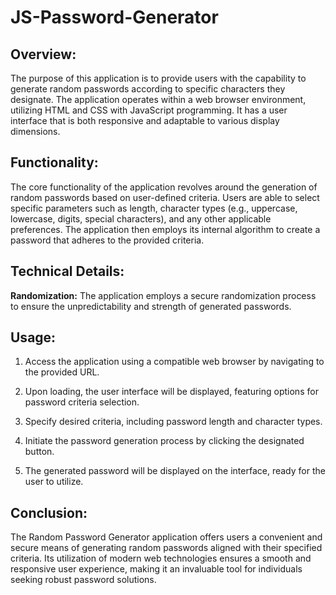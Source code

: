 # JS-Password-Generator

## Overview:
The purpose of this application is to provide users with the capability to generate random passwords according to specific characters they designate. The application operates within a web browser environment, utilizing HTML and CSS with JavaScript programming. It has a user interface that is both responsive and adaptable to various display dimensions.

## Functionality:
The core functionality of the application revolves around the generation of random passwords based on user-defined criteria. Users are able to select specific parameters such as length, character types (e.g., uppercase, lowercase, digits, special characters), and any other applicable preferences. The application then employs its internal algorithm to create a password that adheres to the provided criteria.

## Technical Details:
**Randomization:** The application employs a secure randomization process to ensure the unpredictability and strength of generated passwords.



## Usage:
1. Access the application using a compatible web browser by navigating to the provided URL.

2. Upon loading, the user interface will be displayed, featuring options for password criteria selection.

3. Specify desired criteria, including password length and character types.

4. Initiate the password generation process by clicking the designated button.

5. The generated password will be displayed on the interface, ready for the user to utilize.

## Conclusion:
The Random Password Generator application offers users a convenient and secure means of generating random passwords aligned with their specified criteria. Its utilization of modern web technologies ensures a smooth and responsive user experience, making it an invaluable tool for individuals seeking robust password solutions.
